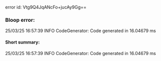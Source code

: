 error id: Vtg9Q4JqANcFo+jucAy9Gg==
### Bloop error:

25/03/25 16:57:39 INFO CodeGenerator: Code generated in 16.04679 ms
#### Short summary: 

25/03/25 16:57:39 INFO CodeGenerator: Code generated in 16.04679 ms